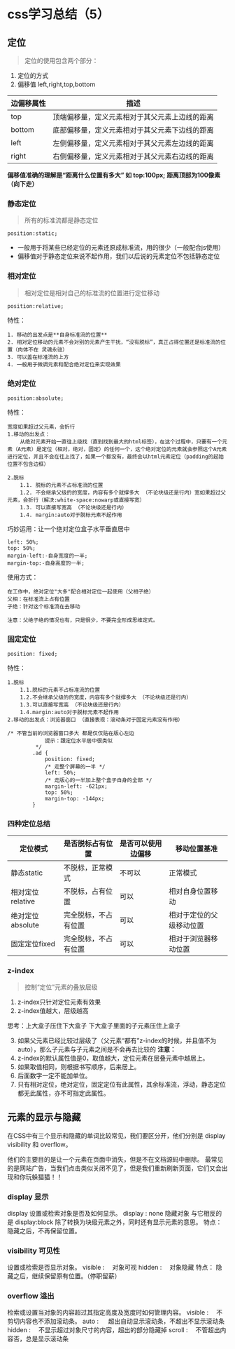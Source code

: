 # css学习总结（5）

## 定位

> 定位的使用包含两个部分：

1. 定位的方式
2. 偏移值  left,right,top,bottom

| 边偏移属性 |                    描述                    |
| --------- | ------------------------------------------ |
| top       | 顶端偏移量，定义元素相对于其父元素上边线的距离 |
| bottom    | 底部偏移量，定义元素相对于其父元素下边线的距离 |
| left      | 左侧偏移量，定义元素相对于其父元素左边线的距离 |
| right     | 右侧偏移量，定义元素相对于其父元素右边线的距离 |

**偏移值准确的理解是“距离什么位置有多大”  如 top:100px; 距离顶部为100像素 （向下走）**

### 静态定位

> 所有的标准流都是静态定位

```
position:static;
```
+ 一般用于将某些已经定位的元素还原成标准流，用的很少（一般配合js使用）
+ 偏移值对于静态定位来说不起作用，我们以后说的元素定位不包括静态定位

### 相对定位

> 相对定位是相对自己的标准流的位置进行定位移动

```
position:relative;
```

特性：
```
1. 移动的出发点是**自身标准流的位置**
2. 相对定位移动的元素不会对别的元素产生干扰，“没有脱标”，真正占得位置还是标准流的位置（肉体不在 灵魂永驻）
3. 可以盖在标准流的上方
4. 一般用于微调元素和配合绝对定位来实现效果
```
### 绝对定位
```
position:absolute;
```
特性：
```
宽度如果超过父元素，会折行
1.移动的出发点：
	从绝对元素开始一直往上级找（直到找到最大的html标签），在这个过程中，只要有一个元素（A元素）是定位（相对，绝对，固定）的任何一个，这个绝对定位的元素就会参照这个A元素进行定位，并且不会在往上找了，如果一个都没有，最终会以html元素定位（padding的起始位置不包含边框）

2.脱标
	1.1. 脱标的元素不占标准流的位置
	1.2. 不会继承父级的的宽度，内容有多个就撑多大 （不论块级还是行内）宽如果超过父元素，会折行（解决:white-space:nowarp或直接写宽）
	1.3. 可以直接写宽高 （不论块级还是行内）
	1.4. margin:auto对于脱标元素不起作用
```
巧妙运用：让一个绝对定位盒子水平垂直居中

```
left: 50%;
top: 50%;
margin-left:-自身宽度的一半;
margin-top:-自身高度的一半;
```
使用方式：
```
在工作中，绝对定位"大多"配合相对定位一起使用（父相子绝） 
父相：在标准流上占有位置
子绝：针对这个标准流在去移动

注意：父绝子绝的情况也有，只是很少，不要完全形成思维定式。
```

### 固定定位

```
position: fixed;
```
特性：
```
1.脱标
	1.1.脱标的元素不占标准流的位置
	1.2.不会继承父级的的宽度，内容有多个就撑多大 （不论块级还是行内）
	1.3.可以直接写宽高 （不论块级还是行内）
	1.4.margin:auto对于脱标元素不起作用
2.移动的出发点：浏览器窗口 （直接表现：滚动条对于固定元素没有作用）
```
```
/* 不管当前的浏览器窗口多大 都是仅仅贴在版心左边
			提示：跟定位水平居中很类似
		 */
		.ad {
			position: fixed;
			/* 走整个屏幕的一半 */
			left: 50%;
			/* 走版心的一半加上整个盒子自身的全部 */
			margin-left: -621px;
			top: 50%;
			margin-top: -144px;
		}
```
### 四种定位总结

|     定位模式     |   是否脱标占有位置   | 是否可以使用边偏移 |      移动位置基准       |
| --------------- | ------------------ | ---------------- | ---------------------- |
| 静态static       | 不脱标，正常模式     | 不可以            | 正常模式                |
| 相对定位relative | 不脱标，占有位置     | 可以              | 相对自身位置移动        |
| 绝对定位absolute | 完全脱标，不占有位置 | 可以              | 相对于定位的父级移动位置 |
| 固定定位fixed    | 完全脱标，不占有位置 | 可以              | 相对于浏览器移动位置     |

### z-index  

> 控制“定位”元素的叠放层级

1. z-index只针对定位元素有效果
2. z-index值越大，层级越高

思考：上大盒子压住下大盒子 下大盒子里面的子元素压住上盒子

3. 如果父元素已经比较过层级了（父元素“都有”z-index的时候，并且值不为auto），那么子元素与子元素之间是不会再去比较的
**注意：**
1. z-index的默认属性值是0，取值越大，定位元素在层叠元素中越居上。
2. 如果取值相同，则根据书写顺序，后来居上。
3. 后面数字一定不能加单位。
4. 只有相对定位，绝对定位，固定定位有此属性，其余标准流，浮动，静态定位都无此属性，亦不可指定此属性。


## 元素的显示与隐藏

在CSS中有三个显示和隐藏的单词比较常见，我们要区分开，他们分别是 display visibility 和 overflow。

他们的主要目的是让一个元素在页面中消失，但是不在文档源码中删除。 最常见的是网站广告，当我们点击类似关闭不见了，但是我们重新刷新页面，它们又会出现和你玩躲猫猫！！

### display 显示

display 设置或检索对象是否及如何显示。
display : none 隐藏对象 与它相反的是 display:block 除了转换为块级元素之外，同时还有显示元素的意思。
特点： 隐藏之后，不再保留位置。

### visibility 可见性

设置或检索是否显示对象。
visible : 　对象可视
hidden : 　对象隐藏
特点： 隐藏之后，继续保留原有位置。（停职留薪）

### overflow 溢出

检索或设置当对象的内容超过其指定高度及宽度时如何管理内容。
visible : 　不剪切内容也不添加滚动条。
auto : 　 超出自动显示滚动条，不超出不显示滚动条
hidden : 　不显示超过对象尺寸的内容，超出的部分隐藏掉
scroll : 　不管超出内容否，总是显示滚动条

